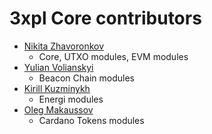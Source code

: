 3xpl Core contributors
======================

* [Nikita Zhavoronkov](https://github.com/Har01d)
    - Core, UTXO modules, EVM modules
* [Yulian Volianskyi](https://github.com/jzethar)
    - Beacon Chain modules
* [Kirill Kuzminykh](https://github.com/Oskal174)
    - Energi modules
* [Oleg Makaussov](https://github.com/Lorgansar)
    - Cardano Tokens modules
